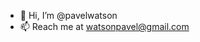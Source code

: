 - 👋 Hi, I’m @pavelwatson
- 📫 Reach me at watsonpavel@gmail.com

<!---
pavelwatson/pavelwatson is a ✨ special ✨ repository because its `README.md` (this file) appears on your GitHub profile.
You can click the Preview link to take a look at your changes.
--->
